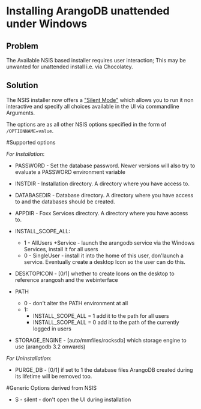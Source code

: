 Installing ArangoDB unattended under Windows
============================================

Problem
-------
The Available NSIS based installer requires user interaction; This may be unwanted for unattended install i.e. via Chocolatey. 

Solution
--------
The NSIS installer now offers a ["Silent Mode"](http://nsis.sourceforge.net/Docs/Chapter3.html) which allows you to run it non interactive
and specify all choices available in the UI via commandline Arguments.

The options are as all other NSIS options specified in the form of `/OPTIONNAME=value`.

#Supported options

*For Installation*:

 - PASSWORD - Set the database password. Newer versions will also try to evaluate a PASSWORD environment variable
 
 - INSTDIR - Installation directory. A directory where you have access to.
 - DATABASEDIR - Database directory. A directory where you have access to and the databases should be created.
 - APPDIR - Foxx Services directory. A directory where you have access to.
 - INSTALL_SCOPE_ALL:
    - 1 - AllUsers +Service - launch the arangodb service via the Windows Services, install it for all users
    - 0 - SingleUser - install it into the home of this user, don'launch a service. Eventually create a desktop Icon so the user can do this.
 - DESKTOPICON - [0/1] whether to create Icons on the desktop to reference arangosh and the webinterface
 - PATH
   - 0 - don't alter the PATH environment at all
   - 1:
     - INSTALL_SCOPE_ALL = 1 add it to the path for all users
     - INSTALL_SCOPE_ALL = 0 add it to the path of the currently logged in users
 - STORAGE_ENGINE - [auto/mmfiles/rocksdb] which storage engine to use (arangodb 3.2 onwards) 

*For Uninstallation*:
 - PURGE_DB - [0/1] if set to 1 the database files ArangoDB created during its lifetime will be removed too.

#Generic Options derived from NSIS

 - S - silent - don't open the UI during installation
